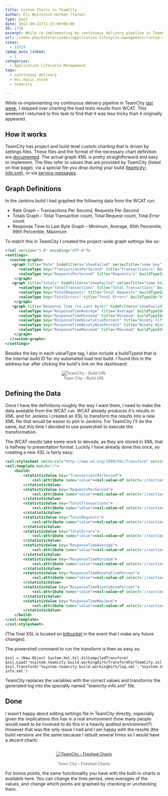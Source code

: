 ```yaml
---
title: Custom Charts in TeamCity
author: Eli Weinstock-Herman (tarwn)
type: post
date: 2012-09-21T11:23:00+00:00
ID: 1730
excerpt: While re-implementing my continuous delivery pipeline in TeamCity last week, I skipped over charting the load tests results from WCAT. This weekend I returned to this task to find that it was less tricky than it originally appeared.
url: /index.php/enterprisedev/application-lifecycle-management/custom-charts-in-teamcity/
views:
  - 13519
rp4wp_auto_linked:
  - 1
categories:
  - Application Lifecycle Management
tags:
  - continuous delivery
  - mvc music store
  - teamcity

---
```

While re-implementing my continuous delivery pipeline in TeamCity <a href="/index.php/EnterpriseDev/application-lifecycle-management/continuous-delivery-with-teamcity" title="Continuous Delivery with TeamCity" target="_blank">last week</a>, I skipped over charting the load tests results from WCAT. This weekend I returned to this task to find that it was less tricky than it originally appeared.

## How it works

TeamCity has project and build level custom charting that is driven by settings files. These files and the format of the necessary chart definition are <a href="http://confluence.jetbrains.net/display/TCD7/Custom+Chart" title="Custom Charts on TeamCity 7" target="_blank">documented</a>. The actual graph XML is pretty straightforward and easy to implement. The files refer to values that are provided by TeamCity (listed on that page), via a special file you drop during your build (<a href="http://confluence.jetbrains.net/display/TCD7/Build+Script+Interaction+with+TeamCity#BuildScriptInteractionwithTeamCity-provideStatsUsingFile" title="teamcity-info.xml Details" target="_blank">teamcity-info.xml</a>), or via <a href="http://confluence.jetbrains.net/display/TCD7/Build+Script+Interaction+with+TeamCity#BuildScriptInteractionwithTeamCity-ReportingBuildStatistics" title="Service Message Details" target="_blank">service messages</a>.

## Graph Definitions

In the Jenkins build I had graphed the following data from the WCAT run:

  * Rate Graph – Transactions Per Second, Requests Per Second
  * Totals Graph – Total Transaction count, Total Request count, Total Error count
  * Response Time to Last Byte Graph – Minimum, Average, 95th Percentile, 99th Percentile, Maximum

To match this in TeamCity I created the project-wide graph settings like so:

```xml
<?xml version="1.0" encoding="UTF-8"?>
<settings>
  <custom-graphs>
   <graph title="Rate" hideFilters="showFailed" seriesTitle="some key" format="">
      <valueType key="TransactionsPerSecond" title="Transactions/s" buildTypeId="bt4"/>
      <valueType key="RequestsPerSecond" title="Requests/s" buildTypeId="bt4"/>
    </graph>
   <graph title="Totals" hideFilters="showFailed" seriesTitle="some key" format="">
      <valueType key="TotalTransactions" title="Total Transactions" buildTypeId="bt4"/>
      <valueType key="TotalRequests" title="Total Requests" buildTypeId="bt4"/>
      <valueType key="TotalErrors" title="Total Errors" buildTypeId="bt4"/>
    </graph>
   <graph title="Response Time (to Last Byte)" hideFilters="showFailed" seriesTitle="some key" format="duration">
      <valueType key="ResponseTimeAverage" title="Average" buildTypeId="bt4"/>
      <valueType key="ResponseTimeMinimum" title="Minimum" buildTypeId="bt4"/>
      <valueType key="ResponseTimeNinetyFivePercent" title="Ninety Fifth Percent" buildTypeId="bt4"/>
      <valueType key="ResponseTimeNinetyNinePercent" title="Ninety Nineth Percent" buildTypeId="bt4"/>
      <valueType key="ResponseTimeMaximum" title="Maximum" buildTypeId="bt4"/>
    </graph>
  </custom-graphs>
</settings>
```
Besides the key in each valueType tag, I also include a buildTypeid that is the internal build ID for my automated load test build. I found this in the address bar after clicking the build's link on the dashboard:

<div style="text-align: center; font-size: 90%; color: #666666;">
  <img src="http://www.tiernok.com/LTDBlog/ContinuousDelivery/TeamCityCharts_link.png" alt="TeamCity - Build URL" /><br /> Team City – Build URL
</div>

## Defining the Data

Once I have the definitions roughly the way I want them, I need to make the data available from the WCAT run. WCAT already produces it's results in XML and for Jenkins I created an XSL to transform the results into a new XML file that would be easier to plot in Jenkins. For TeamCity I'll do the same, but this time I decided to use powershell to execute the transformation.

The WCAT results take some work to decode, as they are stored in XML that is halfway to presentation format. Luckily I have already done this once, so creating a new XSL is fairly easy:

```xml
<xsl:stylesheet xmlns:xsl="http://www.w3.org/1999/XSL/Transform" version="1.0">
<xsl:template match="/">
	<build>
		<statisticValue key="TransactionsPerSecond">
			<xsl:attribute name="value"><xsl:value-of select='//section[@name="summary"]/table[@name="summarydata"]/item/data[@name="tps"]' /></xsl:attribute>
		</statisticValue>
		<statisticValue key="RequestsPerSecond">
			<xsl:attribute name="value"><xsl:value-of select='//section[@name="summary"]/table[@name="summarydata"]/item/data[@name="rps"]' /></xsl:attribute>
		</statisticValue>
		<statisticValue key="TotalTransactions">
			<xsl:attribute name="value"><xsl:value-of select='//section[@name="details"]/table[@name="requeststats"]/item[1]/data[@name="transactions"]' /></xsl:attribute>
		</statisticValue>
		<statisticValue key="TotalRequests">
			<xsl:attribute name="value"><xsl:value-of select='//section[@name="details"]/table[@name="requeststats"]/item[1]/data[@name="requests"]' /></xsl:attribute>
		</statisticValue>
		<statisticValue key="TotalErrors">
			<xsl:attribute name="value"><xsl:value-of select='//section[@name="summary"]/table[@name="summarydata"]/item/data[@name="terrors"]' /></xsl:attribute>
		</statisticValue>
		<statisticValue key="ResponseTimeAverage">
			<xsl:attribute name="value"><xsl:value-of select='//section[@name="details"]/table[@name="histogram"]/item[2]/data[@name="response_time_avg"]' /></xsl:attribute>
		</statisticValue>
		<statisticValue key="ResponseTimeMinimum">
			<xsl:attribute name="value"><xsl:value-of select='//section[@name="details"]/table[@name="histogram"]/item[2]/data[@name="response_time_min"]' /></xsl:attribute>
		</statisticValue>
		<statisticValue key="ResponseTimeNinetyFivePercent">
			<xsl:attribute name="value"><xsl:value-of select='//section[@name="details"]/table[@name="histogram"]/item[2]/data[@name="response_time_95"]' /></xsl:attribute>
		</statisticValue>
		<statisticValue key="ResponseTimeNinetyNinePercent">
			<xsl:attribute name="value"><xsl:value-of select='//section[@name="details"]/table[@name="histogram"]/item[2]/data[@name="response_time_99"]' /></xsl:attribute>
		</statisticValue>
		<statisticValue key="ResponseTimeMaximum">
			<xsl:attribute name="value"><xsl:value-of select='//section[@name="details"]/table[@name="histogram"]/item[2]/data[@name="response_time_max"]' /></xsl:attribute>
		</statisticValue>
	</build>
</xsl:template>
</xsl:stylesheet>
```
(The final XSL is located on [bitbucket][1] in the event that I make any future changes).

The powershell command to run the transform is then as easy as:

```text
$xsl = (New-Object System.Xml.Xsl.XslCompiledTransform)
$xsl.Load('%system.teamcity.build.workingDir%/TransformForTeamCity.xsl')
$xsl.Transform('%system.teamcity.build.workingDir%/log.xml','%system.teamcity.build.workingDir%/teamcity-info.xml')
```
TeamCity replaces the variables with the correct values and transforms the generated log into the specially named "teamcity-info.xml" file.

## Done

I wasn't happy about editing settings file in TeamCity directly, especially given the implications this has in a real environment (how many people would need to be involved to do this in a heavily audited environment?). However that was the only issue I had and I am happy with the results (the build versions are the same because I rebuilt several times so I would have a decent chart):

<div style="text-align: center; font-size: 90%; color: #666666;">
  <a href="http://www.tiernok.com/LTDBLog/ContinuousDelivery/TeamCityCharts.png" target="_blank"><br /> <img src="http://www.tiernok.com/LTDBlog/ContinuousDelivery/TeamCityCharts_sm.png" alt="TeamCity - Finished Charts" /><br /> </a><br /> Team City – Finished Charts
</div>

For bonus points, the same functionality you have with the built-in charts is available here. You can change the time period, view averages of the values, and change which points are graphed by checking or unchecking them.

 [1]: https://bitbucket.org/tarwn/mvcmusicstore.loadtest/src/ee1713fd00ff/TransformForTeamCity.xsl "TransformForTeamCity.xsl from tarwn / MVCMusicStore.LoadTest"